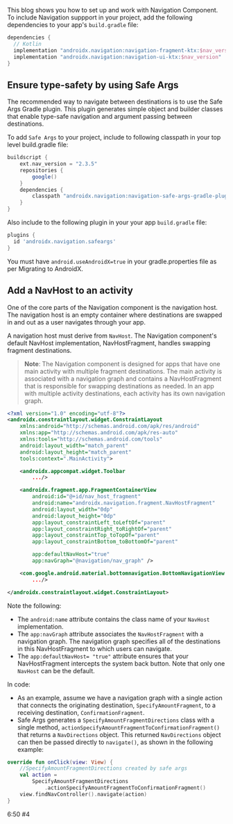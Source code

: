 This blog shows you how to set up and work with Navigation Component.
To include Navigation suppport in your project, add the following dependencies to your app's <code>build.gradle</code> file:

```Groovy
dependencies {
  // Kotlin
  implementation "androidx.navigation:navigation-fragment-ktx:$nav_version"
  implementation "androidx.navigation:navigation-ui-ktx:$nav_version"
}
```

## Ensure type-safety by using Safe Args

The recommended way to navigate between destinations is to use the Safe Args Gradle plugin. This plugin generates simple object and builder classes that enable type-safe navigation and argument passing between destinations.

To add <code>Safe Args</code> to your project, include to following classpath in your top level build.gradle file:

```Groovy
buildscript {
    ext.nav_version = "2.3.5"
    repositories {
        google()
    }
    dependencies {
        classpath "androidx.navigation:navigation-safe-args-gradle-plugin:$nav_version"
    }
}
```

Also include to the following plugin in your your app <code>build.gradle</code> file:

```Groovy
plugins {
  id 'androidx.navigation.safeargs'
}
```
You must have <code>android.useAndroidX=true</code> in your gradle.properties file as per Migrating to AndroidX.


## Add a NavHost to an activity

One of the core parts of the Navigation component is the navigation host. The navigation host is an empty container where destinations are swapped in and out as a user navigates through your app.

A navigation host must derive from <code>NavHost</code>. The Navigation component's default NavHost implementation, NavHostFragment, handles swapping fragment destinations.

> **Note**: The Navigation component is designed for apps that have one main activity with multiple fragment destinations. The main activity is associated with a navigation graph and contains a NavHostFragment that is responsible for swapping destinations as needed. In an app with multiple activity destinations, each activity has its own navigation graph.


```XML
<?xml version="1.0" encoding="utf-8"?>
<androidx.constraintlayout.widget.ConstraintLayout
    xmlns:android="http://schemas.android.com/apk/res/android"
    xmlns:app="http://schemas.android.com/apk/res-auto"
    xmlns:tools="http://schemas.android.com/tools"
    android:layout_width="match_parent"
    android:layout_height="match_parent"
    tools:context=".MainActivity">

    <androidx.appcompat.widget.Toolbar
        .../>

    <androidx.fragment.app.FragmentContainerView
        android:id="@+id/nav_host_fragment"
        android:name="androidx.navigation.fragment.NavHostFragment"
        android:layout_width="0dp"
        android:layout_height="0dp"
        app:layout_constraintLeft_toLeftOf="parent"
        app:layout_constraintRight_toRightOf="parent"
        app:layout_constraintTop_toTopOf="parent"
        app:layout_constraintBottom_toBottomOf="parent"

        app:defaultNavHost="true"
        app:navGraph="@navigation/nav_graph" />

    <com.google.android.material.bottomnavigation.BottomNavigationView
        .../>

</androidx.constraintlayout.widget.ConstraintLayout>
```

Note the following:

- The <code>android:name</code> attribute contains the class name of your <code>NavHost</code> implementation.
- The <code>app:navGraph</code> attribute associates the <code>NavHostFragment</code> with a navigation graph. The navigation graph specifies all of the destinations in this NavHostFragment to which users can navigate.
- The <code>app:defaultNavHost= "true"</code> attribute ensures that your NavHostFragment intercepts the system back button. Note that only one <code>NavHost</code> can be the default.


In code:
- As an example, assume we have a navigation graph with a single action that connects the originating destination, <code>SpecifyAmountFragment</code>, to a receiving destination, <code>ConfirmationFragment</code>.
- Safe Args generates a <code>SpecifyAmountFragmentDirections</code> class with a single method, <code>actionSpecifyAmountFragmentToConfirmationFragment()</code> that returns a <code>NavDirections</code> object. This returned <code>NavDirections</code> object can then be passed directly to <code>navigate()</code>, as shown in the following example:

```Kotlin
override fun onClick(view: View) {
    //SpecifyAmountFragmentDirections created by safe args
    val action =
        SpecifyAmountFragmentDirections
            .actionSpecifyAmountFragmentToConfirmationFragment()
    view.findNavController().navigate(action)
}
```

6:50 #4